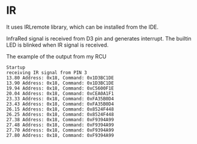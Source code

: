 # IR

It uses IRLremote library, which can be installed from the IDE.

InfraRed signal is received from D3 pin and generates interrupt. The builtin LED is blinked when IR signal is received.

The example of the output from my RCU

```
Startup
receiving IR signal from PIN 3
13.80 Address: 0x18, Command: 0x1D3BC1DE
13.90 Address: 0x18, Command: 0x1D3BC1DE
19.94 Address: 0x18, Command: 0xC5600F1E
20.04 Address: 0x18, Command: 0xCEA0A1F1
23.33 Address: 0x18, Command: 0xFA35B0D4
23.43 Address: 0x18, Command: 0xFA35B0D4
26.15 Address: 0x18, Command: 0x8524F448
26.25 Address: 0x18, Command: 0x8524F448
27.38 Address: 0x18, Command: 0xF9394A99
27.48 Address: 0x18, Command: 0xF9394A99
27.70 Address: 0x18, Command: 0xF9394A99
27.80 Address: 0x18, Command: 0xF9394A99
```
